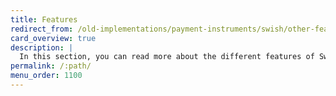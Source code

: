 ```yaml
---
title: Features
redirect_from: /old-implementations/payment-instruments/swish/other-features
card_overview: true
description: |
  In this section, you can read more about the different features of Swish.
permalink: /:path/
menu_order: 1100
---
```

